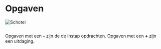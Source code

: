 # Opgaven

![Schotel](/images/saucer.png)



```{tableofcontents}
```

Opgaven met een **-** zijn de de instap opdrachten. 
Opgaven met een **+** zijn een uitdaging. 